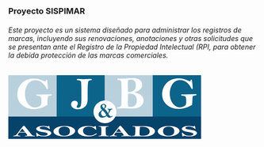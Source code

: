 ### Proyecto SISPIMAR
###### Este proyecto es un sistema diseñado para administrar los registros de marcas, incluyendo sus renovaciones, anotaciones y otras solicitudes que se presentan ante el Registro de la Propiedad Intelectual (RPI, para obtener la debida protección de las marcas comerciales.

![](Imagenes/firma.png)
